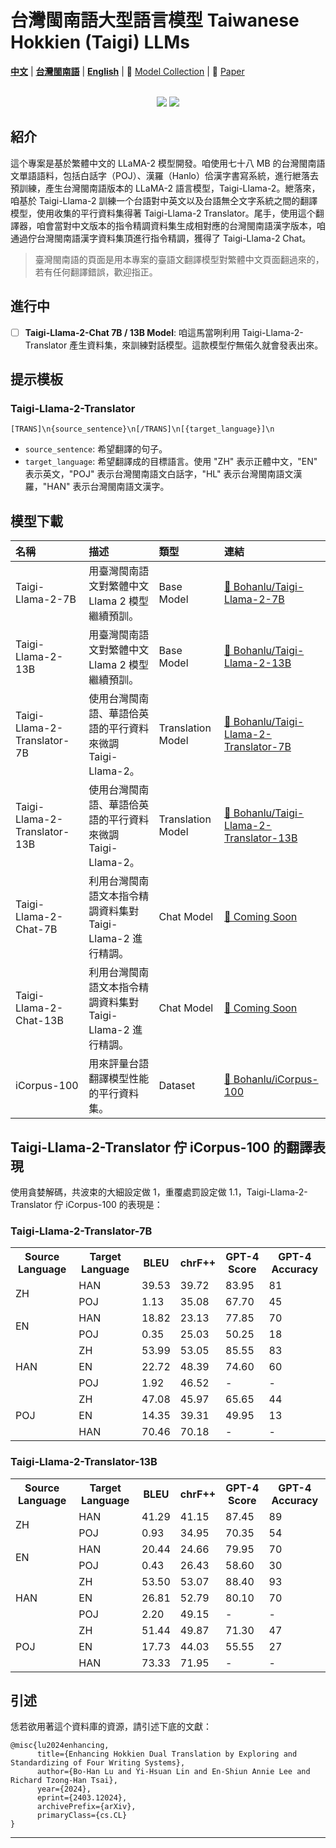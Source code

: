 # 台灣閩南語大型語言模型 Taiwanese Hokkien (Taigi) LLMs

[**中文**](./README_ZH.md) | [**台灣閩南語**](./README_HAN.md) | [**English**](./README.md) | 🤗 <a href="https://huggingface.co/collections/Bohanlu/taiwanese-hokkien-llm-6614ba7456e6789bc2f10ca0" target="_blank">Model Collection</a> | 📜 <a href="https://arxiv.org/abs/2403.12024" target="_blank">Paper</a>
<br>
<!-- <p align="center">
<img src="https://dummyimage.com/800x800/000/faf" width="100"> <br/>
</p> -->

<p align="center">
    <br>
        <img src="https://img.shields.io/badge/Code_License-MIT-blue"></a>
        <img src="https://img.shields.io/badge/Data%20License-CC%20By%20NC%204.0-red.svg"></a>
    <br/>
</p>

## 紹介

這个專案是基於繁體中文的 LLaMA-2 模型開發。咱使用七十八 MB 的台灣閩南語文單語語料，包括白話字（POJ）、漢羅（Hanlo）佮漢字書寫系統，進行紲落去預訓練，產生台灣閩南語版本的 LLaMA-2 語言模型，Taigi-Llama-2。紲落來，咱基於 Taigi-Llama-2 訓練一个台語對中英文以及台語無仝文字系統之間的翻譯模型，使用收集的平行資料集得著 Taigi-Llama-2 Translator。尾手，使用這个翻譯器，咱會當對中文版本的指令精調資料集生成相對應的台灣閩南語漢字版本，咱通過佇台灣閩南語漢字資料集頂進行指令精調，獲得了 Taigi-Llama-2 Chat。

> 臺灣閩南語的頁面是用本專案的臺語文翻譯模型對繁體中文頁面翻過來的，若有任何翻譯錯誤，歡迎指正。

## 進行中

- [ ] **Taigi-Llama-2-Chat 7B / 13B Model**: 咱這馬當咧利用 Taigi-Llama-2-Translator 產生資料集，來訓練對話模型。這款模型佇無偌久就會發表出來。

## 提示模板
### Taigi-Llama-2-Translator
```
[TRANS]\n{source_sentence}\n[/TRANS]\n[{target_language}]\n
```
- `source_sentence`: 希望翻譯的句子。
- `target_language`: 希望翻譯成的目標語言。使用 "ZH" 表示正體中文，"EN" 表示英文，"POJ" 表示台灣閩南語文白話字，"HL" 表示台灣閩南語文漢羅，"HAN" 表示台灣閩南語文漢字。

## 模型下載

| 名稱 | 描述 | 類型 | 連結 |
| :--- | :---| :--- | :--- |
| Taigi-Llama-2-7B | 用臺灣閩南語文對繁體中文 Llama 2 模型繼續預訓。 | Base Model | [🤗 Bohanlu/Taigi-Llama-2-7B](https://huggingface.co/Bohanlu/Taigi-Llama-2-7B) |
| Taigi-Llama-2-13B | 用臺灣閩南語文對繁體中文 Llama 2 模型繼續預訓。 | Base Model | [🤗 Bohanlu/Taigi-Llama-2-13B](https://huggingface.co/Bohanlu/Taigi-Llama-2-13B) | 
| Taigi-Llama-2-Translator-7B | 使用台灣閩南語、華語佮英語的平行資料來微調 Taigi-Llama-2。 | Translation Model | [🤗 Bohanlu/Taigi-Llama-2-Translator-7B](https://huggingface.co/Bohanlu/Taigi-Llama-2-Translator-7B) |
| Taigi-Llama-2-Translator-13B | 使用台灣閩南語、華語佮英語的平行資料來微調 Taigi-Llama-2。 | Translation Model | [🤗 Bohanlu/Taigi-Llama-2-Translator-13B](https://huggingface.co/Bohanlu/Taigi-Llama-2-Translator-13B) |
| Taigi-Llama-2-Chat-7B | 利用台灣閩南語文本指令精調資料集對 Taigi-Llama-2 進行精調。 | Chat Model | [🔨 Coming Soon](#) |
| Taigi-Llama-2-Chat-13B | 利用台灣閩南語文本指令精調資料集對 Taigi-Llama-2 進行精調。 | Chat Model | [🔨 Coming Soon](#) |
| iCorpus-100 | 用來評量台語翻譯模型性能的平行資料集。 | Dataset | [🤗 Bohanlu/iCorpus-100](https://huggingface.co/Bohanlu/iCorpus-100) |


## Taigi-Llama-2-Translator 佇 iCorpus-100 的翻譯表現
使用貪婪解碼，共波束的大細設定做 1，重覆處罰設定做 1.1，Taigi-Llama-2-Translator 佇 iCorpus-100 的表現是：

### Taigi-Llama-2-Translator-7B
<table>
  <tr>
    <th>Source Language</th>
    <th>Target Language</th>
    <th>BLEU</th>
    <th>chrF++</th>
    <th>GPT-4 Score</th>
    <th>GPT-4 Accuracy</th>
  </tr>
  <tr>
    <td rowspan="2">ZH</td>
    <td>HAN</td>
    <td>39.53</td>
    <td>39.72</td>
    <td>83.95</td>
    <td>81</td>
  </tr>
  <tr>
    <td>POJ</td>
    <td>1.13</td>
    <td>35.08</td>
    <td>67.70</td>
    <td>45</td>
  </tr>
  <tr>
    <td rowspan="2">EN</td>
    <td>HAN</td>
    <td>18.82</td>
    <td>23.13</td>
    <td>77.85</td>
    <td>70</td>
  </tr>
  <tr>
    <td>POJ</td>
    <td>0.35</td>
    <td>25.03</td>
    <td>50.25</td>
    <td>18</td>
  </tr>
  <tr>
    <td rowspan="3">HAN</td>
    <td>ZH</td>
    <td>53.99</td>
    <td>53.05</td>
    <td>85.55</td>
    <td>83</td>
  </tr>
  <tr>
    <td>EN</td>
    <td>22.72</td>
    <td>48.39</td>
    <td>74.60</td>
    <td>60</td>
  </tr>
  <tr>
    <td>POJ</td>
    <td>1.92</td>
    <td>46.52</td>
    <td>-</td>
    <td>-</td>
  </tr>
  <tr>
    <td rowspan="3">POJ</td>
    <td>ZH</td>
    <td>47.08</td>
    <td>45.97</td>
    <td>65.65</td>
    <td>44</td>
  </tr>
  <tr>
    <td>EN</td>
    <td>14.35</td>
    <td>39.31</td>
    <td>49.95</td>
    <td>13</td>
  </tr>
  <tr>
    <td>HAN</td>
    <td>70.46</td>
    <td>70.18</td>
    <td>-</td>
    <td>-</td>
  </tr>
</table>



### Taigi-Llama-2-Translator-13B
<table>
  <tr>
    <th>Source Language</th>
    <th>Target Language</th>
    <th>BLEU</th>
    <th>chrF++</th>
    <th>GPT-4 Score</th>
    <th>GPT-4 Accuracy</th>
  </tr>
  <tr>
    <td rowspan="2">ZH</td>
    <td>HAN</td>
    <td>41.29</td>
    <td>41.15</td>
    <td>87.45</td>
    <td>89</td>
  </tr>
  <tr>
    <td>POJ</td>
    <td>0.93</td>
    <td>34.95</td>
    <td>70.35</td>
    <td>54</td>
  </tr>
  <tr>
    <td rowspan="2">EN</td>
    <td>HAN</td>
    <td>20.44</td>
    <td>24.66</td>
    <td>79.95</td>
    <td>70</td>
  </tr>
  <tr>
    <td>POJ</td>
    <td>0.43</td>
    <td>26.43</td>
    <td>58.60</td>
    <td>30</td>
  </tr>
  <tr>
    <td rowspan="3">HAN</td>
    <td>ZH</td>
    <td>53.50</td>
    <td>53.07</td>
    <td>88.40</td>
    <td>93</td>
  </tr>
  <tr>
    <td>EN</td>
    <td>26.81</td>
    <td>52.79</td>
    <td>80.10</td>
    <td>70</td>
  </tr>
  <tr>
    <td>POJ</td>
    <td>2.20</td>
    <td>49.15</td>
    <td>-</td>
    <td>-</td>
  </tr>
  <tr>
    <td rowspan="3">POJ</td>
    <td>ZH</td>
    <td>51.44</td>
    <td>49.87</td>
    <td>71.30</td>
    <td>47</td>
  </tr>
  <tr>
    <td>EN</td>
    <td>17.73</td>
    <td>44.03</td>
    <td>55.55</td>
    <td>27</td>
  </tr>
  <tr>
    <td>HAN</td>
    <td>73.33</td>
    <td>71.95</td>
    <td>-</td>
    <td>-</td>
  </tr>
</table>

## 引述
恁若欲用著這个資料庫的資源，請引述下底的文獻：

```
@misc{lu2024enhancing,
      title={Enhancing Hokkien Dual Translation by Exploring and Standardizing of Four Writing Systems}, 
      author={Bo-Han Lu and Yi-Hsuan Lin and En-Shiun Annie Lee and Richard Tzong-Han Tsai},
      year={2024},
      eprint={2403.12024},
      archivePrefix={arXiv},
      primaryClass={cs.CL}
}
```
---